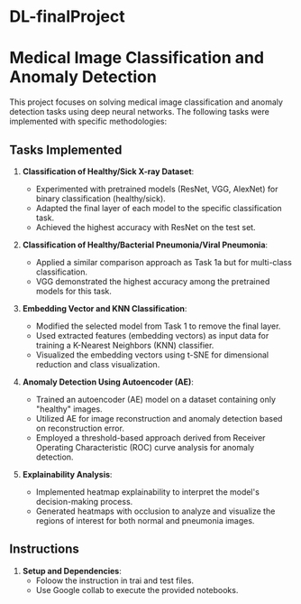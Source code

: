 # DL-finalProject
# Medical Image Classification and Anomaly Detection

This project focuses on solving medical image classification and anomaly detection tasks using deep neural networks. The following tasks were implemented with specific methodologies:

## Tasks Implemented

1. **Classification of Healthy/Sick X-ray Dataset**:
   - Experimented with pretrained models (ResNet, VGG, AlexNet) for binary classification (healthy/sick).
   - Adapted the final layer of each model to the specific classification task.
   - Achieved the highest accuracy with ResNet on the test set.

2. **Classification of Healthy/Bacterial Pneumonia/Viral Pneumonia**:
   - Applied a similar comparison approach as Task 1a but for multi-class classification.
   - VGG demonstrated the highest accuracy among the pretrained models for this task.

3. **Embedding Vector and KNN Classification**:
   - Modified the selected model from Task 1 to remove the final layer.
   - Used extracted features (embedding vectors) as input data for training a K-Nearest Neighbors (KNN) classifier.
   - Visualized the embedding vectors using t-SNE for dimensional reduction and class visualization.

4. **Anomaly Detection Using Autoencoder (AE)**:
   - Trained an autoencoder (AE) model on a dataset containing only "healthy" images.
   - Utilized AE for image reconstruction and anomaly detection based on reconstruction error.
   - Employed a threshold-based approach derived from Receiver Operating Characteristic (ROC) curve analysis for anomaly detection.

5. **Explainability Analysis**:
   - Implemented heatmap explainability to interpret the model's decision-making process.
   - Generated heatmaps with occlusion to analyze and visualize the regions of interest for both normal and pneumonia images.

## Instructions

1. **Setup and Dependencies**:
   - Foloow the instruction in trai and test files.
   - Use Google collab to execute the provided notebooks.

